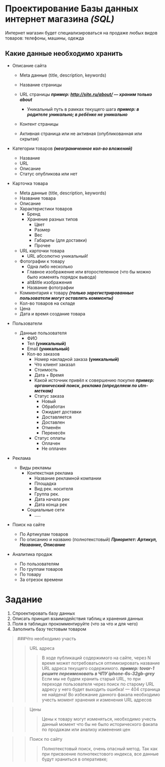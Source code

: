 Проектирование Базы данных интернет магазина ***(SQL)***
=================

Интернет магазин будет специализироваться на продаже любых видов товаров: телефоны, машины, одежда

Какие данные необходимо хранить
-----------------------

* Описание сайта
	* Meta данные (title, description, keywords)
	* Название страницы
	* URL страницы ***пример: http://site.ru/about/  — храним только about***
		* Уникальный путь в рамках текущего шага ***пример: в родителе уникально; в ребёнке не уникально***

	* Контент страницы
	* Активная страница или не активная (опубликованная или скрытая)

* Категории товаров ***(неограниченное кол-во вложений)***
	* Название
	* URL
	* Описание
	* Статус опубликова или нет

* Карточка товара
	* Meta данные (title, description, keywords)
	* Название товара
	* Описание
	* Характеристики товаров
		* Бренд
		* Хранение разных типов
			* Цвет
			* Размер
			* Вес
			* Габариты (для доставки)
			* Прочее
	* URL карточки товара
		* URL абсолютно уникальный! 
	* Фотографии к товару
		* Одна либо несколько
		* Главное изображение или второстепенное (что бы можно было изменять порядок вывода)
		* alt&title изображения
		* Название фотографии
	* Комментария к товару ***(только зарегистрированные пользователи могут оставлять комменты)***
	* Кол-во товаров на складе 
	* Цена
	* Дата и время создание товара

* Пользователи
	* Данные пользователя
		* ФИО
		* Тел **(уникальный)**
		* Email **(уникальный)**
		* Кол-во заказов
			* Номер накладной заказа **(уникальный)**
			* Что клиент заказал
			* Стоимость
			* Дата + Время
			* Какой источник привёл к совершению покупке ***пример: органический поиск, реклама (определяем по utm-меткам)***
			* Статус заказа 
				* Новый
				* Обработан
				* Ожидает доставки
				* Доставляется
				* Доставлен
				* Отменён
				* Перенесён
			* Статус оплаты
				* Оплачен 
				* Не оплачен

* Реклама
	* Виды рекламы
		* Контекстная реклама
			* Название рекламной компании
			* Площадка 
			* Вид рек. носителя
			* Группа рек. 
			* Дата начала рек
			* Дата конца рек
		* Социальные сети
			* .....

* Поиск на сайте
	* По Артикулам товаров
	* По описанию и назваию (полнотекстовый) ***Приоритет: Артикул, Название, Описание***

* Аналитика продаж
	* По пользователям
	* По группам товаров
	* По товару
	* За отрезок времени


Задание
========
1. Спроектировать базу данных
2. Описать принцип взаимодействия таблиц и хранения данных
3. Поля в таблицах прокомментируйте (что за что и для чего)
4. Заполнить базу тестовым товаром


> ###Что необходимо участь
> > URL адреса
> > > В ходе публикаций содержимого на сайте, через N время может потребоваться оптимизировать название URL адреса текущего содержимого. ***пример: tovar-1 решите переименовать в ЧПУ iphone-6s-32gb-grey*** Если мы не будем хранить старый URL, то при переходе пользователя через поиск по старому URL адресу у него будет выходить ошибка! — 404 страница не найдена! Во избежание данного факапа необходимо учесть момент хранения и изменения URL адресов

> > Цены
> > > Цены к товару могут изменяться, необходимо учесть данный момент что бы не было исторического факапа по продажам или анализу изменения цен

> > Поиск по сайту
> > > Полнотекстовый поиск, очень опасный метод. Так как при присвоение полнотекстового индекса, все данные будут храниться в оперативке;






